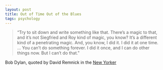 ```yaml
---
layout: post
title: Out of Time Out of the Blues
tags: psychology 
--- 
```


> “Try to sit down and write something like that. There’s a magic to that, and it’s not Siegfried and Roy kind of magic, you know? It’s a different kind of a penetrating magic. And, you know, I did it. I did it at one time. … You can’t do something forever. I did it once, and I can do other things now. But I can’t do that.”

Bob Dylan, quoted by David Remnick in the [New Yorker]

[New Yorker]:  http://bit.ly/1klifi6